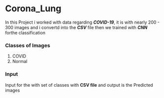 # Corona_Lung


In this Project i worked with data regarding ***COVID-19***, it is with nearly 200 - 300 images and i convertd into the ***CSV*** file then we trained with ***CNN*** forthe classification

### Classes of Images 

1. COVID
2. Normal


### Input 

Input for the with set of classes with **CSV file**  and output is the Predicted images